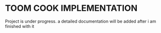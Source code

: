 # TOOM COOK IMPLEMENTATION

Project is under progress. a detailed documentation will be added after i am finished with it
